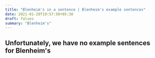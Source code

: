 ```yaml
---
title: "Blenheim's in a sentence | Blenheim's example sentences"
date: 2021-01-20T19:57:50+05:30
draft: falses
summary: "Blenheim's"
---
```

## Unfortunately, we have no example sentences for Blenheim's                 
